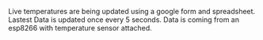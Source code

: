Live temperatures are being updated using a google form and spreadsheet. 
Lastest Data is updated once every 5 seconds. 
Data is coming from an esp8266 with temperature sensor attached. 
